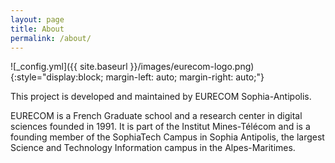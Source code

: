 ```yaml
---
layout: page
title: About
permalink: /about/
---
```


![_config.yml]({{ site.baseurl }}/images/eurecom-logo.png){:style="display:block; margin-left: auto; margin-right:
auto;"}

This project is developed and maintained by EURECOM Sophia-Antipolis.

EURECOM is a French Graduate school and a research center in digital sciences founded in 1991. It is part of the
Institut Mines-Télécom and is a founding member of the SophiaTech Campus in Sophia Antipolis, the largest Science and
Technology Information campus in the Alpes-Maritimes.
